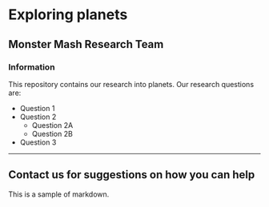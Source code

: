 # Exploring planets

## Monster Mash Research Team

### Information 

This repository contains our research into planets.  Our research questions are:
* Question 1
* Question 2
  - Question 2A
  - Question 2B
* Question 3

---
Contact us for suggestions on how you can help
---

This is a sample of markdown.
